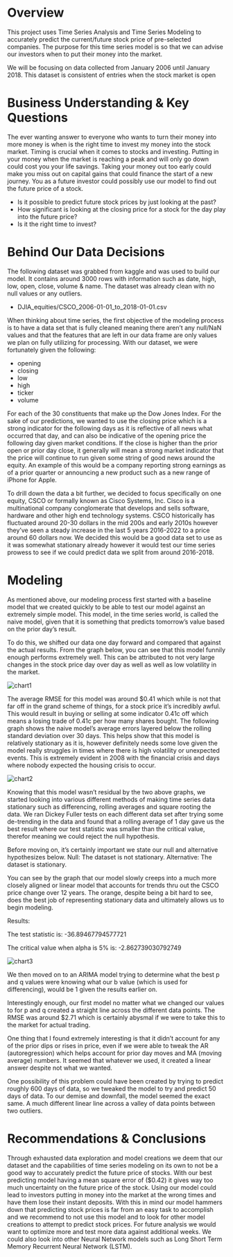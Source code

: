 # Overview
This project uses Time Series Analysis and Time Series Modeling to accurately predict the current/future stock price of pre-selected companies. The purpose for this time series model is so that we can advise our investors when to put their money into the market.

We will be focusing on data collected from January 2006 until January 2018. This dataset is consistent of entries when the stock market is open


# Business Understanding & Key Questions
The ever wanting answer to everyone who wants to turn their money into more money is when is the right time to invest my money into the stock market. Timing is crucial when it comes to stocks and investing. Putting in your money when the market is reaching a peak and will only go down could cost you your life savings. Taking your money out too early could make you miss out on capital gains that could finance the start of a new journey. You as a future investor could possibly use our model to find out the future price of a stock.  


* Is it possible to predict future stock prices by just looking at the past?
* How significant is looking at the closing price for a stock for the day play into the future price?
* Is it the right time to invest?
# Behind Our Data Decisions
The following dataset was grabbed from kaggle and was used to build our model. It contains around 3000 rows with information such as date, high, low, open, close, volume & name. The dataset was already clean with no null values or any outliers.
* DJIA_equities/CSCO_2006-01-01_to_2018-01-01.csv


When thinking about time series, the first objective of the modeling process is to have a data set that is fully cleaned meaning there aren’t any null/NaN values and that the features that are left in our data frame are only values we plan on fully utilizing for processing. With our dataset, we were fortunately given the following: 
* opening 
* closing 
* low 
* high 
* ticker 
* volume 

For each of the 30 constituents that make up the Dow Jones Index. For the sake of our predictions, we wanted to use the closing price which is a strong indicator for the following days as it is reflective of all news what occurred that day, and can also be indicative of the opening price the following day given market conditions. If the close is higher than the prior open or prior day close, it generally will mean a strong market indicator that the price will continue to run given some string of good news around the equity. An example of this would be a company reporting strong earnings as of a prior quarter or announcing a new product such as a new range of iPhone for Apple. 

To drill down the data a bit further, we decided to focus specifically on one equity, CSCO or formally known as Cisco Systems, Inc. Cisco is a multinational company conglomerate that develops and sells software, hardware and other high end technology systems. CSCO historically has fluctuated around 20-30 dollars in the mid 200s and early 2010s however they’ve seen a steady increase in the last 5 years 2016-2022 to a price around 60 dollars now. We decided this would be a good data set to use as it was somewhat stationary already however it would test our time series prowess to see if we could predict data we split from around 2016-2018.

# Modeling

As mentioned above, our modeling process first started with a baseline model that we created quickly to be able to test our model against an extremely simple model. This model, in the time series world, is called the naive model, given that it is something that predicts tomorrow’s value based on the prior day’s result.

To do this, we shifted our data one day forward and compared that against the actual results. From the graph below, you can see that this model funnily enough performs extremely well. This can be attributed to not very large changes in the stock price day over day as well as well as low volatility in the market. 


![chart1](./Images/origshift.jpg)


The average RMSE for this model was around $0.41 which while is not that far off in the grand scheme of things, for a stock price it’s incredibly awful. This would result in buying or selling at some indicator 0.41c off which means a losing trade of 0.41c per how many shares bought. The following graph shows the naive model’s average errors layered below the rolling standard deviation over 30 days. This helps show that this model is relatively stationary as it is, however definitely needs some love given the model really struggles in times where there is high volatility or unexpected events. This is extremely evident in 2008 with the financial crisis and days where nobody expected the housing crisis to occur.

![chart2](./Images/avgrmse.jpg)

Knowing that this model wasn’t residual by the two above graphs, we started looking into various different methods of making time series data stationary such as differencing, rolling averages and square rooting the data. We ran Dickey Fuller tests on each different data set after trying some de-trending in the data and found that a rolling average of 1 day gave us the best result where our test statistic was smaller than the critical value, therefor meaning we could reject the null hypothesis.

Before moving on, it’s certainly important we state our null and alternative hypothesizes below.
	Null: The dataset is not stationary.
	Alternative: The dataset is stationary.

You can see by the graph that our model slowly creeps into a much more closely aligned or linear model that accounts for trends thru out the CSCO price change over 12 years. The orange, despite being a bit hard to see, does the best job of representing stationary data and ultimately allows us to begin modeling.

Results:

 The test statistic is: -36.89467794577721
 
 The critical value when alpha is 5% is: -2.862739030792749

![chart3](./Images/lastmod.jpg)


We then moved on to an ARIMA model trying to determine what the best p and q values were knowing what our b value (which is used for differencing), would be 1 given the results earlier on.

Interestingly enough, our first model no matter what we changed our values to for p and q created a straight line across the different data points. The RMSE was around $2.71 which is certainly abysmal if we were to take this to the market for actual trading.

One thing that I found extremely interesting is that it didn’t account for any of the prior dips or rises in price, even if we were able to tweak the AR (autoregression) which helps account for prior day moves and MA (moving average) numbers. It seemed that whatever we used, it created a linear answer despite not what we wanted.

One possibility of this problem could have been created by trying to predict roughly 600 days of data, so we tweaked the model to try and predict 50 days of data. To our demise and downfall, the model seemed the exact same. A much different linear line across a valley of data points between two outliers.


# Recommendations & Conclusions
Through exhausted data exploration and model creations we deem that our dataset and the capabilities of time series modeling on its own to not be a good way to accurately predict the future price of stocks. With our best predicting model having a mean square error of ($0.42) it gives way too much uncertainty on the future price of the stock. Using our model could lead to investors putting in money into the market at the wrong times and have them lose their instant deposits. With this in mind our model hammers down that predicting stock prices is far from an easy task to accomplish and we recommend to not use this model and to look for other model creations to attempt to predict stock prices. For future analysis we would want to optimize more and test more data against additional weeks. We could also look into other Neural Network models such as Long Short Term Memory Recurrent Neural Network (LSTM).


